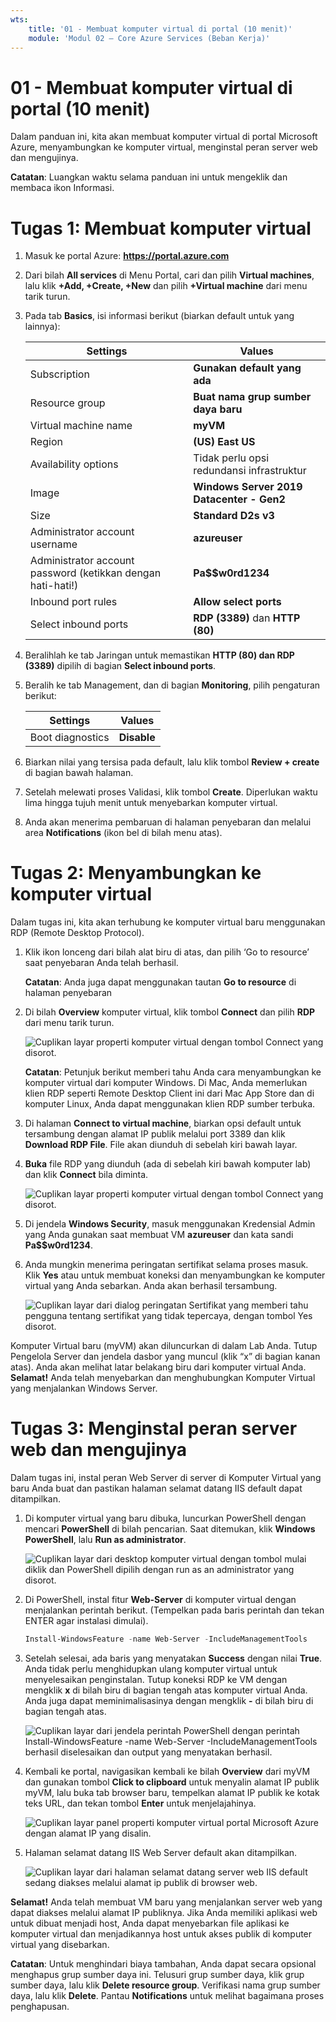 ```yaml
---
wts:
    title: '01 - Membuat komputer virtual di portal (10 menit)'
    module: 'Modul 02 – Core Azure Services (Beban Kerja)'
---
```

# 01 - Membuat komputer virtual di portal (10 menit)

Dalam panduan ini, kita akan membuat komputer virtual di portal Microsoft Azure, menyambungkan ke komputer virtual, menginstal peran server web dan mengujinya. 

**Catatan**: Luangkan waktu selama panduan ini untuk mengeklik dan membaca ikon Informasi. 

# Tugas 1: Membuat komputer virtual 
1. Masuk ke portal Azure: **https://portal.azure.com**

3. Dari bilah **All services** di Menu Portal, cari dan pilih **Virtual machines**, lalu klik **+Add, +Create, +New** dan pilih **+Virtual machine** dari menu tarik turun.

4. Pada tab **Basics**, isi informasi berikut (biarkan default untuk yang lainnya):

    | Settings | Values |
    |  -- | -- |
    | Subscription | **Gunakan default yang ada** |
    | Resource group | **Buat nama grup sumber daya baru** |
    | Virtual machine name | **myVM** |
    | Region | **(US) East US**|
    | Availability options | Tidak perlu opsi redundansi infrastruktur|
    | Image | **Windows Server 2019 Datacenter - Gen2**|
    | Size | **Standard D2s v3**|
    | Administrator account username | **azureuser** |
    | Administrator account password (ketikkan dengan hati-hati!) | **Pa$$w0rd1234**|
    | Inbound port rules | **Allow select ports**|
    | Select inbound ports | **RDP (3389)** dan **HTTP (80)**| 

5. Beralihlah ke tab Jaringan untuk memastikan **HTTP (80) dan RDP (3389)** dipilih di bagian **Select inbound ports**.

6. Beralih ke tab Management, dan di bagian **Monitoring**, pilih pengaturan berikut:

    | Settings | Values |
    | -- | -- |
    | Boot diagnostics | **Disable**|

7. Biarkan nilai yang tersisa pada default, lalu klik tombol **Review + create** di bagian bawah halaman.

8. Setelah melewati proses Validasi, klik tombol **Create**. Diperlukan waktu lima hingga tujuh menit untuk menyebarkan komputer virtual.

9. Anda akan menerima pembaruan di halaman penyebaran dan melalui area **Notifications** (ikon bel di bilah menu atas).

# Tugas 2: Menyambungkan ke komputer virtual

Dalam tugas ini, kita akan terhubung ke komputer virtual baru menggunakan RDP (Remote Desktop Protocol). 

1. Klik ikon lonceng dari bilah alat biru di atas, dan pilih ‘Go to resource’ saat penyebaran Anda telah berhasil. 

    **Catatan**: Anda juga dapat menggunakan tautan **Go to resource** di halaman penyebaran 

2. Di bilah **Overview** komputer virtual, klik tombol **Connect** dan pilih **RDP** dari menu tarik turun.

    ![Cuplikan layar properti komputer virtual dengan tombol Connect yang disorot.](../images/0101.png)

    **Catatan**: Petunjuk berikut memberi tahu Anda cara menyambungkan ke komputer virtual dari komputer Windows. Di Mac, Anda memerlukan klien RDP seperti  Remote Desktop Client ini dari Mac App Store dan di komputer Linux, Anda dapat menggunakan klien RDP sumber terbuka.

2. Di halaman **Connect to virtual machine**, biarkan opsi default untuk tersambung dengan alamat IP publik melalui port 3389 dan klik **Download RDP File**. File akan diunduh di sebelah kiri bawah layar.

3. **Buka** file RDP yang diunduh (ada di sebelah kiri bawah komputer lab) dan klik **Connect** bila diminta. 

    ![Cuplikan layar properti komputer virtual dengan tombol Connect yang disorot. ](../images/0102.png)

4. Di jendela **Windows Security**, masuk menggunakan Kredensial Admin yang Anda gunakan saat membuat VM **azureuser** dan kata sandi **Pa$$w0rd1234**. 

5. Anda mungkin menerima peringatan sertifikat selama proses masuk. Klik **Yes** atau untuk membuat koneksi dan menyambungkan ke komputer virtual yang Anda sebarkan. Anda akan berhasil tersambung.

    ![Cuplikan layar dari dialog peringatan Sertifikat yang memberi tahu pengguna tentang sertifikat yang tidak tepercaya, dengan tombol Yes disorot. ](../images/0104.png)

Komputer Virtual baru (myVM) akan diluncurkan di dalam Lab Anda. Tutup Pengelola Server dan jendela dasbor yang muncul (klik “x” di bagian kanan atas). Anda akan melihat latar belakang biru dari komputer virtual Anda. **Selamat!** Anda telah menyebarkan dan menghubungkan Komputer Virtual yang menjalankan Windows Server. 

# Tugas 3: Menginstal peran server web dan mengujinya

Dalam tugas ini, instal peran Web Server di server di Komputer Virtual yang baru Anda buat dan pastikan halaman selamat datang IIS default dapat ditampilkan. 

1. Di komputer virtual yang baru dibuka, luncurkan PowerShell dengan mencari **PowerShell** di bilah pencarian. Saat ditemukan, klik **Windows PowerShell**, lalu **Run as administrator**.

    ![Cuplikan layar dari desktop komputer virtual dengan tombol mulai diklik dan PowerShell dipilih dengan run as an administrator yang disorot.](../images/0105.png)

2. Di PowerShell, instal fitur **Web-Server** di komputer virtual dengan menjalankan perintah berikut. (Tempelkan pada baris perintah dan tekan ENTER agar instalasi dimulai).

    ```PowerShell
    Install-WindowsFeature -name Web-Server -IncludeManagementTools
    ```
  
3. Setelah selesai, ada baris yang menyatakan **Success** dengan nilai **True**. Anda tidak perlu menghidupkan ulang komputer virtual untuk menyelesaikan penginstalan. Tutup koneksi RDP ke VM dengan mengklik **x** di bilah biru di bagian tengah atas komputer virtual Anda. Anda juga dapat meminimalisasinya dengan mengklik **-** di bilah biru di bagian tengah atas.

    ![Cuplikan layar dari jendela perintah PowerShell dengan perintah Install-WindowsFeature -name Web-Server -IncludeManagementTools berhasil diselesaikan dan output yang menyatakan berhasil.](../images/0106.png)

4. Kembali ke portal, navigasikan kembali ke bilah **Overview** dari myVM dan gunakan tombol **Click to clipboard** untuk menyalin alamat IP publik myVM, lalu buka tab browser baru, tempelkan alamat IP publik ke kotak teks URL, dan tekan tombol **Enter** untuk menjelajahinya.

    ![Cuplikan layar panel properti komputer virtual portal Microsoft Azure dengan alamat IP yang disalin.](../images/0107.png)

5. Halaman selamat datang IIS Web Server default akan ditampilkan.

    ![Cuplikan layar dari halaman selamat datang server web IIS default sedang diakses melalui alamat ip publik di browser web.](../images/0108.png)

**Selamat!** Anda telah membuat VM baru yang menjalankan server web yang dapat diakses melalui alamat IP publiknya. Jika Anda memiliki aplikasi web untuk dibuat menjadi host, Anda dapat menyebarkan file aplikasi ke komputer virtual dan menjadikannya host untuk akses publik di komputer virtual yang disebarkan.


**Catatan**: Untuk menghindari biaya tambahan, Anda dapat secara opsional menghapus grup sumber daya ini. Telusuri grup sumber daya, klik grup sumber daya, lalu klik **Delete resource group**. Verifikasi nama grup sumber daya, lalu klik **Delete**. Pantau **Notifications** untuk melihat bagaimana proses penghapusan.
